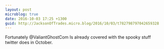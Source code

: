 ```yaml
---
layout: post
microblog: true
date: 2016-10-03 17:25 +1300
guid: http://JacksonOfTrades.micro.blog/2016/10/03/t782798797042659328.html
---
```

Fortunately @ValiantGhostCom Is already covered with the spooky stuff twitter does in October.
